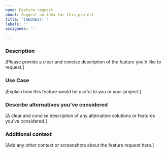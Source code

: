 ```yaml
---
name: Feature request
about: Suggest an idea for this project
title: "[REQUEST] "
labels: ''
assignees: ''

---
```


### Description
[Please provide a clear and concise description of the feature you'd like to request.]

### Use Case
[Explain how this feature would be useful to you or your project.]

### Describe alternatives you've considered
[A clear and concise description of any alternative solutions or features you've considered.]

### Additional context
[Add any other context or screenshots about the feature request here.]
